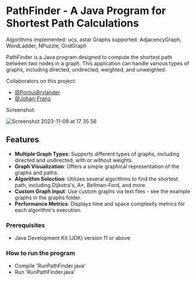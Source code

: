 # PathFinder - A Java Program for Shortest Path Calculations

Algorithms implemented: ucs, astar
Graphs supported: AdjacencyGraph, WordLadder, NPuzzle, GridGraph

PathFinder is a Java program designed to compute the shortest path between two nodes in a graph. This application can handle various types of graphs, including directed, undirected, weighted, and unweighted.

Collaborators on this project:
- [@PontusBrylander](https://github.com/PontusBrylander)
- [@Johan-Franz](https://github.com/Johan-Franz)

Screenshot:

![Screenshot 2023-11-09 at 17 35 56](https://github.com/hermanolvik/PathFinder/assets/72079200/8d3045e0-9ea0-4dc9-9b79-40ec256943b0)


## Features

- **Multiple Graph Types**: Supports different types of graphs, including directed and undirected, with or without weights.
- **Graph Visualization**: Offers a simple graphical representation of the graphs and paths.
- **Algorithm Selection**: Utilizes several algorithms to find the shortest path, including Dijkstra's, A*, Bellman-Ford, and more.
- **Custom Graph Input**: Use custom graphs via text files - see the example graphs in the graphs folder.
- **Performance Metrics**: Displays time and space complexity metrics for each algorithm's execution.

### Prerequisites

- Java Development Kit (JDK) version 11 or above

### How to run the program

- Compile 'RunPathFinder.java'
- Run 'RunPathFinder.java'
